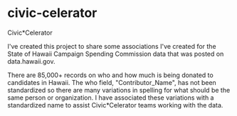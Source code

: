 civic-celerator
===============

Civic*Celerator

I've created this project to share some associations I've created for the State of Hawaii Campaign Spending Commission data that was posted on data.hawaii.gov.

There are 85,000+ records on who and how much is being donated to candidates in Hawaii.  The who field, "Contributor_Name", has not been standardized so there are many variations in spelling for what should be the same person or organization.  I have associated these variations with a standardized name to assist Civic*Celerator teams working with the data.
